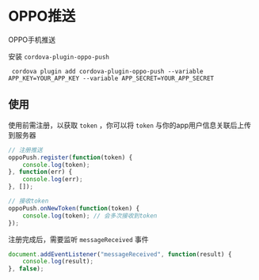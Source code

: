  # OPPO推送

OPPO手机推送

安装 `cordova-plugin-oppo-push`
 

``` shell
 cordova plugin add cordova-plugin-oppo-push --variable  APP_KEY=YOUR_APP_KEY --variable APP_SECRET=YOUR_APP_SECRET
```

## 使用

使用前需注册，以获取 `token` ，你可以将 `token` 与你的app用户信息关联后上传到服务器

``` js
// 注册推送
oppoPush.register(function(token) {
    console.log(token);
}, function(err) {
    console.log(err);
}, []);

// 接收token
oppoPush.onNewToken(function(token) {
    console.log(token); // 会多次接收到token
});
```

注册完成后，需要监听 `messageReceived` 事件

``` js
document.addEventListener("messageReceived", function(result) {
    console.log(result);
}, false);
```

